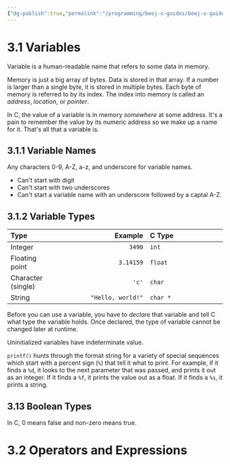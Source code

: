 ```yaml
---
{"dg-publish":true,"permalink":"/programming/beej-s-guides/beej-s-guide-to-c-programming/3-variables-and-statements/"}
---
```


# 3.1 Variables

Variable is a human-readable name that refers to some data in memory.

Memory is just a big array of bytes. Data is stored in that array. If a number is larger than a single byte, it is stored in multiple bytes. Each byte of memory is referred to by its index. The index into memory is called an *address*, *location*, or *pointer*.

In C, the value of a variable is in memory *somewhere* at some address. It's a pain to remember the value by its numeric address so we make up a name for it. That's all that a variable is.

## 3.1.1 Variable Names

Any characters 0-9, A-Z, a-z, and underscore for variable names.

- Can't start with digit
- Can't start with two underscores
- Can't start a variable name with an underscore followed by a captal A-Z.

## 3.1.2 Variable Types

<table>
<colgroup>
<col style="width: 23%">
<col style="width: 41%">
<col style="width: 35%">
</colgroup>
<thead>
<tr class="header">
<th style="text-align: left;">Type</th>
<th style="text-align: right;">Example</th>
<th style="text-align: left;">C Type</th>
</tr>
</thead>
<tbody>
<tr class="odd">
<td style="text-align: left;">Integer</td>
<td style="text-align: right;"><code>3490</code></td>
<td style="text-align: left;"><code>int</code></td>
</tr>
<tr class="even">
<td style="text-align: left;">Floating point</td>
<td style="text-align: right;"><code>3.14159</code></td>
<td style="text-align: left;"><code>float</code><a href="[footnotes.html#fn35](view-source:https://beej.us/guide/bgc/html/split/footnotes.html#fn35)" class="footnote-ref" id="fnref35" role="doc-noteref"></a></td>
</tr>
<tr class="odd">
<td style="text-align: left;">Character (single)</td>
<td style="text-align: right;"><code>'c'</code></td>
<td style="text-align: left;"><code>char</code></td>
</tr>
<tr class="even">
<td style="text-align: left;">String</td>
<td style="text-align: right;"><code>"Hello, world!"</code></td>
<td style="text-align: left;"><code>char *</code><a href="[footnotes.html#fn36](view-source:https://beej.us/guide/bgc/html/split/footnotes.html#fn36)" class="footnote-ref" id="fnref36" role="doc-noteref"></a></td>
</tr>
</tbody>
</table>

Before you can use a variable, you have to _declare_ that variable and tell C what type the variable holds. Once declared, the type of variable cannot be changed later at runtime.

Uninitialized variables have indeterminate value.

`printf()` hunts through the format string for a variety of special sequences which start with a percent sign (`%`) that tell it what to print. For example, if it finds a `%d`, it looks to the next parameter that was passed, and prints it out as an integer. If it finds a `%f`, it prints the value out as a float. If it finds a `%s`, it prints a string.

## 3.13 Boolean Types

In C, 0 means false and non-zero means true.

# 3.2 Operators and Expressions

